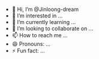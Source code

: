 - 👋 Hi, I’m @Jinloong-dream
- 👀 I’m interested in ...
- 🌱 I’m currently learning ...
- 💞️ I’m looking to collaborate on ...
- 📫 How to reach me ...
- 😄 Pronouns: ...
- ⚡ Fun fact: ...

<!---
Jinloong-dream/Jinloong-dream is a ✨ special ✨ repository because its `README.md` (this file) appears on your GitHub profile.
You can click the Preview link to take a look at your changes.
--->

